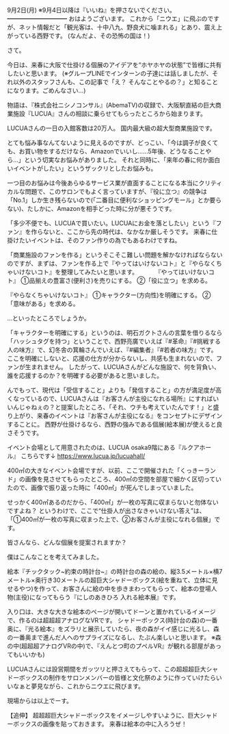 9月2日(月) ※9月4日以降は『いいね』を押さないでください。
━━━━━━━━━━
おはようございます。
これから「ニウエ」に飛ぶのですが、ネット情報だと「観光客は、十中八九、野良犬に噛まれる」とあり、震え上がっている西野です。
(なんだよ、その恐怖の国は！)

さて。

今日は、来春に大阪で仕掛ける個展のアイデアを“ホヤホヤの状態”で皆様に共有したいと思います。
(※グループLINEでインターンの子達には話しましたが、それ以外のスタッフさんも、この記事で「え？ そんなことやるの？」と知ることになります。ごめんなさい…)

物語は、『株式会社ニシノコンサル』(AbemaTV)の収録で、大阪駅直結の巨大商業施設『LUCUA』さんの相談に乗らせてもらったところから始まります。

LUCUAさんの一日の入館客数は20万人。
国内最大級の超大型商業施設です。

とても悩み事なんてないように見えるのですが、どっこい、「今は調子が良くても、お買い物をするだけなら、Amazonでいいし……5年後、どうなることやら…」という切実なお悩みがありました。
それと同時に、「来年の春に何か面白いイベントがしたい」というザックリとしたお悩みも。

一つ目のお悩みは今後あらゆるサービス業が直面することになる本当にクリティカルな問題で、このサロンでもよく言っていますが、『役に立つ』の競争は「No.1」しか生き残らないので(「二番目に便利なショッピングモール」とか要らない)、たしかに、Amazonを相手どった時に分が悪そうです。

「多少不便でも、LUCUAで買いたい。LUCUAにお金を落としたい」という『ファン』を作らないと、ここから先の時代は、なかなか厳しそうです。
来春に仕掛けたいイベントは、そのファン作りの為でもあるわけですね。

「商業施設のファンを作る」というそこそこ難しい問題を解かなければならないのですが、まずは、ファンを作る上で『やってはいけないコト』と『やらなくちゃいけないコト』を整理してみたいと思います。
　
　
『やってはいけないコト』
①品揃えの豊富さ(便利さ)を売りにする。
②「役に立つ」を求める。

『やらなくちゃいけないコト』
①キャラクター(方向性)を明確にする。
②「意味がある」を求める。

…といったところでしょうか。

「キャラクターを明確にする」というのは、明石ガクトさんの言葉を借りるなら「ハッシュタグを持つ」ということで、西野亮廣でいえば『#革命』『#挑戦する人の味方』で、幻冬舎の箕輪さんでいえば、『#編集者』『#若者の味方』です。
ここを明確にしないと、応援の仕方が分からないし、共感も生まれないので、ファンが生まれません。
したがって、LUCUAさんがどんな施設で、何を背負い、誰を応援するのか？を明確する必要があると思いました。

んでもって、現代は「受信すること」よりも「発信すること」の方が満足度が高くなっているので、LUCUAさんは『お客さんが主役になれる場所』にすればいいんじゃねぇの？と提案したところ、「それ、ウチも考えていたんです！」と盛り上がり、来春のイベントは『お客さんが主役になる』をコンセプトにデザインすることに。
西野が仕掛けるなら、西野の強みである個展(絵本展)が使えると良さそうです。

イベント会場として用意されたのは、LUCUA osaka9階にある『ルクアホール』
こちらです↓
https://www.lucua.jp/lucuahall/

400㎡の大きなイベント会場ですが、以前、ここで開催された「くっきーランド」の画像を見させてもらったところ、400㎡の空間を部屋で細かく区切っていたので、画像で振り返った時に「400㎡」が死んでしまっていました。

せっかく400㎡あるのだから、「400㎡」が一枚の写真に収まらないと勿体ないですよね？
というわけで、ここで“仕掛人が出さなきゃいけない答え”は、「①400㎡が一枚の写真に収まった上で、②お客さんが主役になれる個展」です。

皆さんなら、どんな個展を提案されますか？

僕はこんなことを考えてみました。

絵本『チックタック~約束の時計台~』の時計台の森の絵の、縦3.5メートル×横7メートル×奥行き30メートルの超巨大シャドーボックス(絵を重ねて、立体に見せるやつ)を作って、お客さんに絵の中を歩きまわってもらって、絵本の登場人物(主役)になってもらう『にしのあきひろ 入れる絵本展』です。

入り口は、大きな大きな絵本のページが開いてドーンと置かれているイメージで、作るのは超超超アナログなVRです。
シャドーボックス(時計台の森)の一番奥に、『光る絵本』をズラリと展示していたら、夜の森がイイ感じに光るし、森の一番奥まで進んだ人へのサプライズになるし、たぶん楽しいと思います。
※森の中(超超超アナログVRの中)で、『えんとつ町のプペルVR』が観れる部屋があってもいいかも)

LUCUAさんには設営期間をガッツリと押さえてもらって、この超超超巨大シャドーボックスの制作をサロンメンバーの皆様と文化祭のように作っていけたらいいなぁと夢見ながら、これからニウエに飛びます。

現場からは以上でーす。

【追伸】
超超超巨大シャドーボックスをイメージしやすいように、巨大シャドーボックスの画像を貼っておきます。
来春は絵本の中に入ろうぜ！
